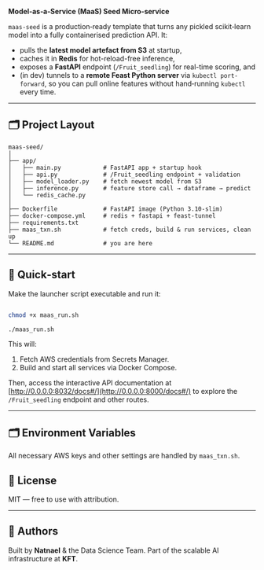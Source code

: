 **Model‑as‑a‑Service (MaaS) Seed Micro‑service**

`maas‑seed` is a production‑ready template that turns any pickled scikit‑learn model into a fully containerised prediction API. It:

* pulls the **latest model artefact from S3** at startup,
* caches it in **Redis** for hot-reload-free inference,
* exposes a **FastAPI** endpoint (`/Fruit_seedling`) for real-time scoring, and
* (in dev) tunnels to a **remote Feast Python server** via `kubectl port-forward`, so you can pull online features without hand‑running `kubectl` every time.

---

## 🗂️ Project Layout

```
maas-seed/
│
├── app/
│   ├── main.py            # FastAPI app + startup hook
│   ├── api.py             # /Fruit_seedling endpoint + validation
│   ├── model_loader.py    # fetch newest model from S3
│   ├── inference.py       # feature store call → dataframe → predict
│   └── redis_cache.py
│
├── Dockerfile             # FastAPI image (Python 3.10-slim)
├── docker-compose.yml     # redis + fastapi + feast-tunnel
├── requirements.txt
├── maas_txn.sh            # fetch creds, build & run services, clean up
└── README.md              # you are here
```

---

## 🚀 Quick‑start

Make the launcher script executable and run it:

```bash

chmod +x maas_run.sh

./maas_run.sh
```

This will:

1. Fetch AWS credentials from Secrets Manager.
2. Build and start all services via Docker Compose.

Then, access the interactive API documentation at [http://0.0.0.0:8032/docs#/](http://0.0.0.0:8000/docs#/) to explore the `/Fruit_seedling` endpoint and other routes.

---

## 🗂️ Environment Variables

All necessary AWS keys and other settings are handled by `maas_txn.sh`.

## 📄 License

MIT — free to use with attribution.

---

## 👥 Authors

Built by **Natnael** & the Data Science Team. Part of the scalable AI infrastructure at **KFT**.
